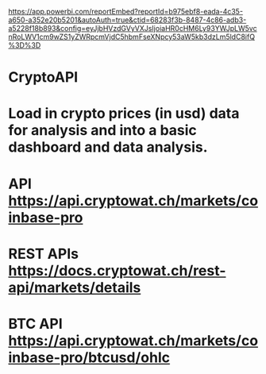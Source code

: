 
https://app.powerbi.com/reportEmbed?reportId=b975ebf8-eada-4c35-a650-a352e20b5201&autoAuth=true&ctid=68283f3b-8487-4c86-adb3-a5228f18b893&config=eyJjbHVzdGVyVXJsIjoiaHR0cHM6Ly93YWJpLW5vcnRoLWV1cm9wZS1yZWRpcmVjdC5hbmFseXNpcy53aW5kb3dzLm5ldC8ifQ%3D%3D

# CryptoAPI
# Load in crypto prices (in usd) data for analysis and into a basic dashboard and data analysis. 
# API https://api.cryptowat.ch/markets/coinbase-pro
# REST APIs https://docs.cryptowat.ch/rest-api/markets/details 
# BTC API https://api.cryptowat.ch/markets/coinbase-pro/btcusd/ohlc
